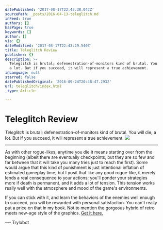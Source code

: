 ```yaml
---
datePublished: '2017-08-17T22:43:30.042Z'
sourcePath: _posts/2016-04-13-teleglitch.md
inFeed: true
authors: []
hasPage: true
keywords: []
author: []
via: {}
dateModified: '2017-08-17T22:43:29.540Z'
title: Teleglitch Review
publisher: {}
description: >-
  Teleglitch is brutal; defenestration-of-monitors kind of brutal. You will die,
  a lot. But if you succeed, it will represent a true achievement.
inLanguage: null
starred: false
datePublishedOriginal: '2016-09-24T20:48:47.293Z'
url: teleglitch/index.html
_type: Article

---
```

# Teleglitch Review

_Teleglitch_ is brutal; defenestration-of-monitors kind of brutal. You will die, a lot. But if you succeed, it will represent a true achievement.
![](https://the-grid-user-content.s3-us-west-2.amazonaws.com/7f911a5b-e592-4dc4-b248-ec37f291d279.jpg)

---

As with other rogue-likes, anytime you die it means starting over from the beginning (albeit there are eventually checkpoints, but they are so few and far between that it will take you many tries just to reach the first). Some would argue that this kind of punishment is just intentional inflation of estimated gameplay time, but I posit that like any good rogue-like, it merely lends a real consequence to your actions; you'll ponder your strategies more if death is permanent, and it adds a lot of tension. This tension works really well with the atmosphere and mood of the game's environments.

If you can stick with it, and learn the behaviors of the enemies well enough to succeed, you will be rewarded with personal satisfaction. You can't really put a price on that in my book. Not to mention the gorgeous hybrid of retro meets new-age style of the graphics. [Get it here.][0]

--- Trylobot

[0]: http://www.teleglitch.com/